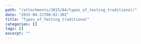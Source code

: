 ```yaml
---
path: "/attachments/2015/04/types_of_testing_traditional/"
date: "2015-04-21T00:02:30Z"
title: "Types_of_Testing_traditional"
categories: []
tags: []
excerpt: ""
---
```


